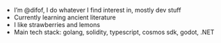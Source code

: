 - I’m @difof, I do whatever I find interest in, mostly dev stuff
- Currently learning ancient literature
- I like strawberries and lemons
- Main tech stack: golang, solidity, typescript, cosmos sdk, godot, .NET
